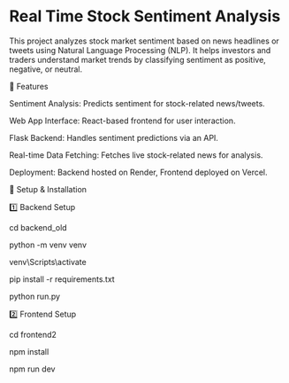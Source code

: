 # Real Time Stock Sentiment Analysis

This project analyzes stock market sentiment based on news headlines or tweets using Natural Language Processing (NLP). It helps investors and traders understand market trends by classifying sentiment as positive, negative, or neutral.

🚀 Features

Sentiment Analysis: Predicts sentiment for stock-related news/tweets.

Web App Interface: React-based frontend for user interaction.

Flask Backend: Handles sentiment predictions via an API.

Real-time Data Fetching: Fetches live stock-related news for analysis.

Deployment: Backend hosted on Render, Frontend deployed on Vercel.


🔧 Setup & Installation

1️⃣ Backend Setup


cd backend_old

python -m venv venv  

venv\Scripts\activate

pip install -r requirements.txt

python run.py

2️⃣ Frontend Setup


cd frontend2

npm install 

npm run dev  

